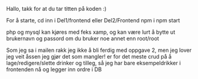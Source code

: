 Hallo, takk for at du tar titten på koden :)

For å starte, cd inn i Del1/frontend eller Del2/Frontend
    npm i
    npm start

php og mysql kan kjøres med feks xamp, og kan være lurt å bytte ut brukernavn og passord om du bruker noe annet enn root/root

Som jeg sa i mailen rakk jeg ikke å bli ferdig med oppgave 2, men jeg lover jeg veit åssen jeg gjør det som mangler! er for det meste crud på å lage/redigere/slette drinker og tilleg, så jeg har bare eksempeldrikker i frontenden nå og legger inn ordre i DB
